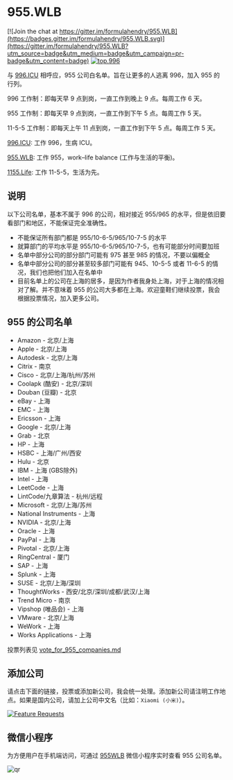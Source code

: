 # 955.WLB

[![Join the chat at https://gitter.im/formulahendry/955.WLB](https://badges.gitter.im/formulahendry/955.WLB.svg)](https://gitter.im/formulahendry/955.WLB?utm_source=badge&utm_medium=badge&utm_campaign=pr-badge&utm_content=badge)
[![top.996](https://img.shields.io/badge/link-top.996-red.svg)](https://github.com/top996/top.996)

与 [996.ICU](https://github.com/996icu/996.ICU) 相呼应，955 公司白名单。旨在让更多的人逃离 996，加入 955 的行列。

996 工作制：即每天早 9 点到岗，一直工作到晚上 9 点。每周工作 6 天。

955 工作制：即每天早 9 点到岗，一直工作到下午 5 点。每周工作 5 天。

11-5-5 工作制：即每天上午 11 点到岗，一直工作到下午 5 点。每周工作 5 天。

[996.ICU](https://github.com/996icu/996.ICU): 工作 996，生病 ICU。

[955.WLB](https://github.com/formulahendry/955.WLB): 工作 955，work–life balance (工作与生活的平衡)。

[1155.Life](https://github.com/formulahendry/1155.Life): 工作 11-5-5，生活为先。

## 说明

以下公司名单，基本不属于 996 的公司，相对接近 955/965 的水平，但是依旧要看部门和地区，不能保证完全准确性。

* 不能保证所有部门都是 955/10-6-5/965/10-7-5 的水平
* 就算部门的平均水平是 955/10-6-5/965/10-7-5，也有可能部分时间要加班
* 名单中部分公司的部分部门可能有 975 甚至 985 的情况，不要以偏概全
* 名单中部分公司的部分甚至较多部门可能有 945、10-5-5 或者 11-6-5 的情况，我们也把他们加入在名单中
* 目前名单上的公司在上海的居多，是因为作者我身处上海，对于上海的情况相对了解。并不意味着 955 的公司大多都在上海。欢迎童鞋们继续投票，我会根据投票情况，加入更多公司。

## 955 的公司名单

* Amazon - 北京/上海
* Apple - 北京/上海
* Autodesk - 北京/上海
* Citrix - 南京
* Cisco - 北京/上海/杭州/苏州
* Coolapk (酷安) - 北京/深圳
* Douban (豆瓣) - 北京
* eBay - 上海
* EMC - 上海
* Ericsson - 上海
* Google - 北京/上海
* Grab - 北京
* HP - 上海
* HSBC - 上海/广州/西安
* Hulu - 北京
* IBM - 上海 (GBS除外)
* Intel - 上海
* LeetCode - 上海
* LintCode/九章算法 - 杭州/远程
* Microsoft - 北京/上海/苏州
* National Instruments - 上海
* NVIDIA - 北京/上海
* Oracle - 上海
* PayPal - 上海
* Pivotal - 北京/上海
* RingCentral - 厦门
* SAP - 上海
* Splunk - 上海
* SUSE - 北京/上海/深圳
* ThoughtWorks - 西安/北京/深圳/成都/武汉/上海
* Trend Micro - 南京
* Vipshop (唯品会) - 上海
* VMware - 北京/上海
* WeWork - 上海
* Works Applications - 上海

投票列表见 [vote_for_955_companies.md](./vote_for_955_companies.md)

## 添加公司

请点击下面的链接，投票或添加新公司，我会统一处理。添加新公司请注明工作地点。如果是国内公司，请加上公司中文名（比如：`Xiaomi (小米)`）。

[![Feature Requests](https://cloud.githubusercontent.com/assets/390379/10127973/045b3a96-6560-11e5-9b20-31a2032956b2.png)](http://feathub.com/formulahendry/955.WLB)

## 微信小程序

为方便用户在手机端访问，可通过 [955WLB](https://github.com/formulahendry/weapp-955-wlb) 微信小程序实时查看 955 公司名单。

![qr](./images/weapp-qr.jpg)
